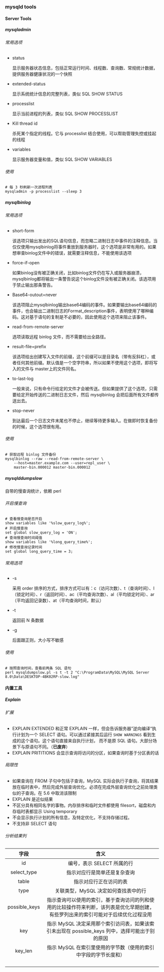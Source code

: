 ### mysqld tools

#### Server Tools

##### mysqladmin

###### 常用选项

* status

  显示服务器状态信息，包括正常运行时间、线程数、查询数、常规统计数据，提供服务器健康状况的一个快照

* extended-status

  显示系统统计信息的完整列表，类似 SQL SHOW STATUS

* processlist

  显示当前进程的列表，类似 SQL SHOW PROCESSLIST

* Kill thread id

  杀死某个指定的线程。它与 processlist 结合使用，可以帮助管理失控或挂起的线程

* variables

  显示服务器变量和值，类似 SQL SHOW VARIABLES

###### 使用

```shell
# 每 3 秒刷新一次进程列表
mysqladmin -p processlist --sleep 3
```

##### mysqlbinlog

###### 常用选项

* short-form

  该选项只输出发出的SQL语句信息，而忽略二进制日志中事件的注释信息。当仅仅使用mysqlbinlog将事件重放到服务器时，这个选项是非常有用的。如果想审查binlog文件中的错误，就需要注释信息，不能使用该选项

* force-if-open

  如果binlog没有被正确关闭，比如binlog文件仍在写入或服务器崩溃，mysqlbinlog都将输出一条警告说这个binlog文件没有被正确关闭。该选项用于禁止输出那条警告。

* Base64-outout=never

  该选项阻止mysqlbinlog输出base64编码的事件。如果要输出base64编码的事件，也会输出二进制日志的Format_description事件，表明使用了哪种编码。这对基于语句的复制是不必要的，因此使用这个选项来阻止该事件。

* read-from-remote-server

  选项读取远程 binlog 文件，而不需要给出全路径。

* result-file=prefix

  该选项给出创建写入文件的前缀，这个前缀可以是目录名（带有反斜杠），或者任何其他前缀。默认值是一个空字符串，所以如果不使用这个选项，即将写入的文件与 master上的文件同名。

* to-last-log

  一般来说，只有命令行给定的文件才会被传送。但如果提供了这个选项，只需要给定开始传送的二进制日志文件，然后 mysqlbinlog 会把后面所有文件都传送出去。

* stop-never

  到达最后一个日志文件末尾也不停止，继续等待更多输入。在做即时恢复备份的时候，这个选项很有用。

###### 使用

```shell
# 获取远程 binlog 文件备份
mysqlbinlog --raw --read-from-remote-server \
	--host=master.example.com --user=repl_user \
	master-bin.000012 master-bin.000012
```

##### mysqlddumpslow

自带的慢查询统计，依赖  perl

###### 开启慢查询

```mysql
# 查看慢查询是否开启
show variables like '%slow_query_log%';
# 开启慢查询
set global slow_query_log = 'ON';
# 查询慢查询时间阈值
show variables like '%long_query_time%';
# 修改慢查询记录时间
set global long_query_time = 3;
```

###### 常用选项

* -s

    采用 order 排序的方式，排序方式可以有：c（访问次数）、t（查询时间）、l（锁定时间）、r（返回时间）、ac（平均查询次数）、al（平均锁定时间）、ar（平均返回记录数）、at（平均查询时间，默认）

* -t

    返回前 N 条数据

* -g

    后面跟正则，大小写不敏感

###### 使用

```shell
# 按照查询时间，查看前两条 SQL 语句
perl mysqldumpslow.pl -s t -t 2 "C:\ProgramData\MySQL\MySQL Server 8.0\Data\DESKTOP-4BK02RP-slow.log"
```

#### 内置工具

##### Explain

###### 扩展

- EXPLAIN EXTENDED 和正常 EXPLAIN 一样，但会告诉服务器”逆向编译“执行计划为一个 SELECT 语句。可以通过紧接其后运行 `SHOW WARNINGS` 看到生成的这个语句。这个语句直接来自执行计划， 而不是原 SQL 语句。大部分场景下与原语句不同。（**已废弃**）
- EXPLAIN PRITITIONS 会显示查询将访问的分区，如果查询时基于分区表的话

###### 局限性

- 如果查询在 FROM 子句中包括子查询，MySQL 实际会执行子查询，将其结果放在临时表中，然后完成外层查询优化。必须在完成外层查询优化之前处理类似的子查询。在 5.6 中取消该限制
- EXPLAIN 是近似结果
- 不区分具有相同名字的事物。内存排序和临时文件都使用 filesort，磁盘和内存临时表都显示 Using temporary
- 不会显示执行计划的所有信息，及特定优化，不支持存储过程。
- 不支持非 SELECT 语句

###### 分析结果列

|     字段      |                             含义                             |
| :-----------: | :----------------------------------------------------------: |
|      id       |                  编号，表示 SELECT 所属的行                  |
|  select_type  |                 指示对应行是简单还是复杂查询                 |
|     table     |                    指示对应行正在访问的表                    |
|     type      |             关联类型，MySQL 决定如何查找表中的行             |
| possible_keys | 指示查询可以使用的索引，基于查询访问的列和使用的比较操作符来判断，该列表是优化早期创建，有些罗列出来的索引可能对于后续优化过程没用 |
|      key      | 指示 MySQL 决定采用那个索引访问表，如果该索引未出现在 possible_keys 列中，选择可能出于别的原因 |
|    key_len    | 指示 MySQL 在索引里使用的字节数（使用的索引中字段的字节长度和） |
|               |                                                              |
|               |                                                              |
|               |                                                              |
|               |                                                              |

